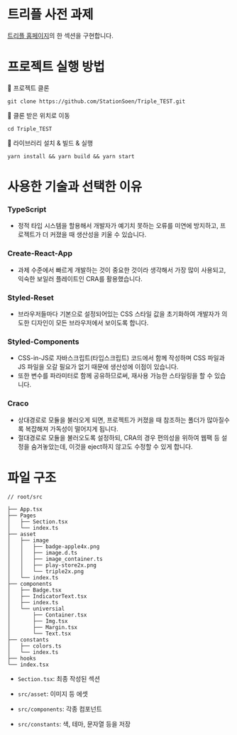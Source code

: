 # 트리플 사전 과제

[트리플 홈페이지](https://triple.guide/intro/)의 한 섹션을 구현합니다.

# 프로젝트 실행 방법

📌  프로젝트 클론
 ```
git clone https://github.com/StationSoen/Triple_TEST.git
 ```
📌  클론 받은 위치로 이동
```
cd Triple_TEST
```
📌 라이브러리 설치 & 빌드 & 실행
```
yarn install && yarn build && yarn start
```

# 사용한 기술과 선택한 이유

### TypeScript
- 정적 타입 시스템을 할용해서 개발자가 예기치 못하는 오류를 미연에 방지하고, 프로젝트가 더 커졌을 때 생산성을 키울 수 있습니다.

### Create-React-App
- 과제 수준에서 빠르게 개발하는 것이 중요한 것이라 생각해서 가장 많이 사용되고, 익숙한 보일러 플레이트인 CRA를 활용했습니다.

### Styled-Reset
- 브라우저들마다 기본으로 설정되어있는 CSS 스타일 값을 초기화하여 개발자가 의도한 디자인이 모든 브라우저에서 보이도록 합니다.

### Styled-Components
- CSS-in-JS로 자바스크립트(타입스크립트) 코드에서 함께 작성하며 CSS 파일과 JS 파일을 오갈 필요가 없기 때문에 생산성에 이점이 있습니다.
- 또한 변수를 파라미터로 함께 공유하므로써, 재사용 가능한 스타일링을 할 수 있습니다.

### Craco
- 상대경로로 모듈을 불러오게 되면, 프로젝트가 커졌을 때 참조하는 폴더가 많아질수록 복잡해져 가독성이 떨어지게 됩니다.
- 절대경로로 모듈을 불러오도록 설정하되, CRA의 경우 편의성을 위하여 웹팩 등 설정을 숨겨놓았는데, 이것을 eject하지 않고도 수정할 수 있게 합니다.

# 파일 구조
```
// root/src

├── App.tsx
├── Pages
│   ├── Section.tsx
│   └── index.ts
├── asset
│   ├── image
│   │   ├── badge-apple4x.png
│   │   ├── image.d.ts
│   │   ├── image_container.ts
│   │   ├── play-store2x.png
│   │   └── triple2x.png
│   └── index.ts
├── components
│   ├── Badge.tsx
│   ├── IndicatorText.tsx
│   ├── index.ts
│   └── universial
│       ├── Container.tsx
│       ├── Img.tsx
│       ├── Margin.tsx
│       └── Text.tsx
├── constants
│   ├── colors.ts
│   └── index.ts
├── hooks
└── index.tsx
```
- `Section.tsx`: 최종 작성된 섹션

- `src/asset`: 이미지 등 에셋
- `src/components`: 각종 컴포넌트 
- `src/constants`: 색, 테마, 문자열 등을 저장
